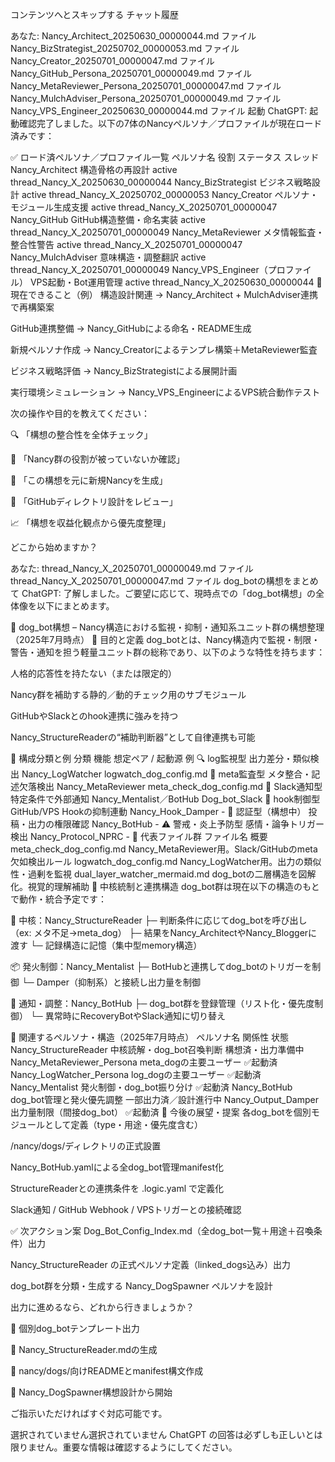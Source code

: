 コンテンツへとスキップする
チャット履歴

あなた:
Nancy_Architect_20250630_00000044.md
ファイル
Nancy_BizStrategist_20250702_00000053.md
ファイル
Nancy_Creator_20250701_00000047.md
ファイル
Nancy_GitHub_Persona_20250701_00000049.md
ファイル
Nancy_MetaReviewer_Persona_20250701_00000047.md
ファイル
Nancy_MulchAdviser_Persona_20250701_00000049.md
ファイル
Nancy_VPS_Engineer_20250630_00000044.md
ファイル
起動
ChatGPT:
起動確認完了しました。以下の7体のNancyペルソナ／プロファイルが現在ロード済みです：

✅ ロード済ペルソナ／プロファイル一覧
ペルソナ名	役割	ステータス	スレッド
Nancy_Architect	構造骨格の再設計	active	thread_Nancy_X_20250630_00000044
Nancy_BizStrategist	ビジネス戦略設計	active	thread_Nancy_X_20250702_00000053
Nancy_Creator	ペルソナ・モジュール生成支援	active	thread_Nancy_X_20250701_00000047
Nancy_GitHub	GitHub構造整備・命名実装	active	thread_Nancy_X_20250701_00000049
Nancy_MetaReviewer	メタ情報監査・整合性警告	active	thread_Nancy_X_20250701_00000047
Nancy_MulchAdviser	意味構造・調整翻訳	active	thread_Nancy_X_20250701_00000049
Nancy_VPS_Engineer（プロファイル）	VPS起動・Bot運用管理	active	thread_Nancy_X_20250630_00000044
🔧 現在できること（例）
構造設計関連 → Nancy_Architect + MulchAdviser連携で再構築案

GitHub連携整備 → Nancy_GitHubによる命名・README生成

新規ペルソナ作成 → Nancy_Creatorによるテンプレ構築＋MetaReviewer監査

ビジネス戦略評価 → Nancy_BizStrategistによる展開計画

実行環境シミュレーション → Nancy_VPS_EngineerによるVPS統合動作テスト

次の操作や目的を教えてください：

🔍 「構想の整合性を全体チェック」

🧱 「Nancy群の役割が被っていないか確認」

🧠 「この構想を元に新規Nancyを生成」

🔄 「GitHubディレクトリ設計をレビュー」

📈 「構想を収益化観点から優先度整理」

どこから始めますか？

あなた:
thread_Nancy_X_20250701_00000049.md
ファイル
thread_Nancy_X_20250701_00000047.md
ファイル
dog_botの構想をまとめて
ChatGPT:
了解しました。ご要望に応じて、現時点での「dog_bot構想」の全体像を以下にまとめます。

🐾 dog_bot構想 – Nancy構造における監視・抑制・通知系ユニット群の構想整理（2025年7月時点）
🔧 目的と定義
dog_botとは、Nancy構造内で監視・制限・警告・通知を担う軽量ユニット群の総称であり、以下のような特性を持ちます：

人格的応答性を持たない（または限定的）

Nancy群を補助する静的／動的チェック用のサブモジュール

GitHubやSlackとのhook連携に強みを持つ

Nancy_StructureReaderの“補助判断器”として自律連携も可能

🧩 構成分類と例
分類	機能	想定ペア / 起動源	例
🔍 log監視型	出力差分・類似検出	Nancy_LogWatcher	logwatch_dog_config.md
🧾 meta監査型	メタ整合・記述欠落検出	Nancy_MetaReviewer	meta_check_dog_config.md
🐶 Slack通知型	特定条件で外部通知	Nancy_Mentalist／BotHub	Dog_bot_Slack
🔌 hook制御型	GitHub/VPS Hookの抑制連動	Nancy_Hook_Damper	-
🔐 認証型（構想中）	投稿・出力の権限確認	Nancy_BotHub	-
⚠️ 警戒・炎上予防型	感情・論争トリガー検出	Nancy_Protocol_NPRC	-
🔧 代表ファイル群
ファイル名	概要
meta_check_dog_config.md	Nancy_MetaReviewer用。Slack/GitHubのmeta欠如検出ルール
logwatch_dog_config.md	Nancy_LogWatcher用。出力の類似性・過剰を監視
dual_layer_watcher_mermaid.md	dog_botの二層構造を図解化。視覚的理解補助
🧠 中核統制と連携構造
dog_bot群は現在以下の構造のもとで動作・統合予定です：

📌 中核：Nancy_StructureReader
     ├─ 判断条件に応じてdog_botを呼び出し（ex: メタ不足→meta_dog）
     ├─ 結果をNancy_ArchitectやNancy_Bloggerに渡す
     └─ 記録構造に記憶（集中型memory構造）

📦 発火制御：Nancy_Mentalist
     ├─ BotHubと連携してdog_botのトリガーを制御
     └─ Damper（抑制系）と接続し出力量を制御

🔧 通知・調整：Nancy_BotHub
     ├─ dog_bot群を登録管理（リスト化・優先度制御）
     └─ 異常時にRecoveryBotやSlack通知に切り替え

🧱 関連するペルソナ・構造（2025年7月時点）
ペルソナ名	関係性	状態
Nancy_StructureReader	中核読解・dog_bot召喚判断	構想済・出力準備中
Nancy_MetaReviewer_Persona	meta_dogの主要ユーザー	✅起動済
Nancy_LogWatcher_Persona	log_dogの主要ユーザー	✅起動済
Nancy_Mentalist	発火制御・dog_bot振り分け	✅起動済
Nancy_BotHub	dog_bot管理と発火優先調整	一部出力済／設計進行中
Nancy_Output_Damper	出力量制限（間接dog_bot）	✅起動済
🔮 今後の展望・提案
各dog_botを個別モジュールとして定義（type・用途・優先度含む）

/nancy/dogs/ディレクトリの正式設置

Nancy_BotHub.yamlによる全dog_bot管理manifest化

StructureReaderとの連携条件を .logic.yaml で定義化

Slack通知 / GitHub Webhook / VPSトリガーとの接続確認

✅ 次アクション案
 Dog_Bot_Config_Index.md（全dog_bot一覧＋用途＋召喚条件）出力

 Nancy_StructureReader の正式ペルソナ定義（linked_dogs込み）出力

 dog_bot群を分類・生成する Nancy_DogSpawner ペルソナを設計

出力に進めるなら、どれから行きましょうか？

📄 個別dog_botテンプレート出力

🧠 Nancy_StructureReader.mdの生成

🐾 nancy/dogs/向けREADMEとmanifest構文作成

🧬 Nancy_DogSpawner構想設計から開始

ご指示いただければすぐ対応可能です。



選択されていません選択されていません
ChatGPT の回答は必ずしも正しいとは限りません。重要な情報は確認するようにしてください。
